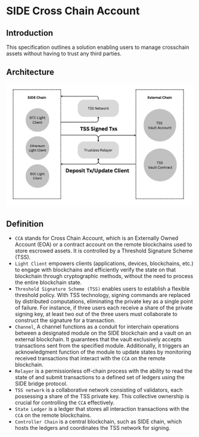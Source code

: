 # SIDE Cross Chain Account

## Introduction

This specification outlines a solution enabling users to manage crosschain assets without having to trust any third parties.

## Architecture
![Component](../bridge/architecture.png)


## Definition

- `CCA` stands for Cross Chain Account, which is an Externally Owned Account (EOA) or a contract account on the remote blockchains used to store escrowed assets. It is controlled by a Threshold Signature Scheme (TSS).
 - `Light Client` empowers clients (applications, devices, blockchains, etc.) to engage with blockchains and efficiently verify the state on that blockchain through cryptographic methods, without the need to process the entire blockchain state.
 - `Threshold Signature Scheme (TSS)` enables users to establish a flexible threshold policy. With TSS technology, signing commands are replaced by distributed computations, eliminating the private key as a single point of failure. For instance, if three users each receive a share of the private signing key, at least two out of the three users must collaborate to construct the signature for a transaction.
- `Channel`, A channel functions as a conduit for interchain operations between a designated module on the SIDE blockchain and a vault on an external blockchain. It guarantees that the vault exclusively accepts transactions sent from the specified module. Additionally, it triggers an acknowledgment function of the module to update states by monitoring received transactions that interact with the `CCA` on the remote blockchain.
 - `Relayer` is a permissionless off-chain process with the ability to read the state of and submit transactions to a defined set of ledgers using the SIDE bridge protocol.
 - `TSS network` is a collaborative network consisting of validators, each possessing a share of the TSS private key. This collective ownership is crucial for controlling the `CCA` effectively.
 - `State Ledger` is a ledger that stores all interaction transactions with the `CCA` on the remote blockchains.
 - `Controller Chain` is a central blockchain, such as SIDE chain, which hosts the ledgers and coordinates the TSS network for signing.

